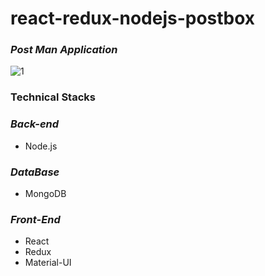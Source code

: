 # react-redux-nodejs-postbox

### **_Post Man Application_**
![1](https://user-images.githubusercontent.com/54956998/88489244-23f11180-cf61-11ea-909a-3f22698412a9.PNG)

### **Technical Stacks**
### **_Back-end_**

- Node.js

### **_DataBase_**

- MongoDB

### **_Front-End_**

- React
- Redux
- Material-UI

